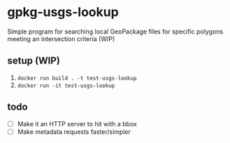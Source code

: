 # gpkg-usgs-lookup

Simple program for searching local GeoPackage files for specific polygons meeting an intersection criteria (WIP)

## setup (WIP)

1. `docker run build . -t test-usgs-lookup`
2. `docker run -it test-usgs-lookup`

## todo

- [ ] Make it an HTTP server to hit with a bbox
- [ ] Make metadata requests faster/simpler
